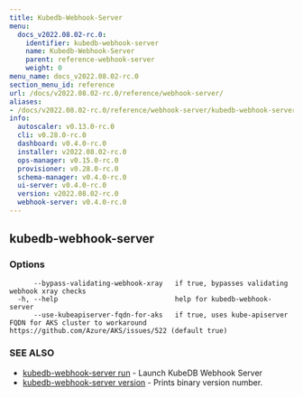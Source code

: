 ```yaml
---
title: Kubedb-Webhook-Server
menu:
  docs_v2022.08.02-rc.0:
    identifier: kubedb-webhook-server
    name: Kubedb-Webhook-Server
    parent: reference-webhook-server
    weight: 0
menu_name: docs_v2022.08.02-rc.0
section_menu_id: reference
url: /docs/v2022.08.02-rc.0/reference/webhook-server/
aliases:
- /docs/v2022.08.02-rc.0/reference/webhook-server/kubedb-webhook-server/
info:
  autoscaler: v0.13.0-rc.0
  cli: v0.28.0-rc.0
  dashboard: v0.4.0-rc.0
  installer: v2022.08.02-rc.0
  ops-manager: v0.15.0-rc.0
  provisioner: v0.28.0-rc.0
  schema-manager: v0.4.0-rc.0
  ui-server: v0.4.0-rc.0
  version: v2022.08.02-rc.0
  webhook-server: v0.4.0-rc.0
---
```


## kubedb-webhook-server



### Options

```
      --bypass-validating-webhook-xray   if true, bypasses validating webhook xray checks
  -h, --help                             help for kubedb-webhook-server
      --use-kubeapiserver-fqdn-for-aks   if true, uses kube-apiserver FQDN for AKS cluster to workaround https://github.com/Azure/AKS/issues/522 (default true)
```

### SEE ALSO

* [kubedb-webhook-server run](/docs/v2022.08.02-rc.0/reference/webhook-server/kubedb-webhook-server_run)	 - Launch KubeDB Webhook Server
* [kubedb-webhook-server version](/docs/v2022.08.02-rc.0/reference/webhook-server/kubedb-webhook-server_version)	 - Prints binary version number.

